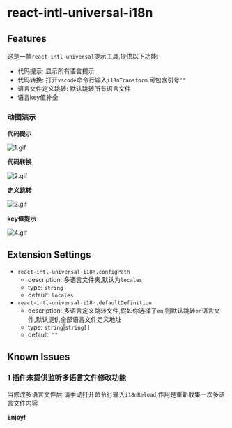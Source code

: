 # react-intl-universal-i18n

## Features

这是一款`react-intl-universal`提示工具,提供以下功能:
- 代码提示: 显示所有语言提示
- 代码转换: 打开`vscode`命令行输入`i18nTransform`,可包含引号`'"`
- 语言文件定义跳转: 默认跳转所有语言文件
- 语言key值补全

### 动图演示

**代码提示**

![1.gif](https://i.loli.net/2020/06/14/ksBrc8uFogleATD.gif)

**代码转换**

![2.gif](https://i.loli.net/2020/06/14/nFjxg2vu4KlD13G.gif)

**定义跳转**

![3.gif](https://i.loli.net/2020/06/14/5HDbklZNB73Cf1x.gif)

**key值提示**

![4.gif](https://i.loli.net/2020/06/14/G73tjRMUhyYZ4gz.gif)

## Extension Settings

-  `react-intl-universal-i18n.configPath`  
    - description: 多语言文件夹,默认为`locales`
    - type: `string`
    - default: `locales`
- `react-intl-universal-i18n.defaultDefinition`
    - description: 多语言定义跳转文件,假如你选择了`en`,则默认跳转`en`语言文件,默认提供全部语言文件定义地址
    - type: `string`|`string[]`
    - default: `""`

## Known Issues

### 1 插件未提供监听多语言文件修改功能

当修改多语言文件后,请手动打开命令行输入`i18nReload`,作用是重新收集一次多语言文件内容

**Enjoy!**
